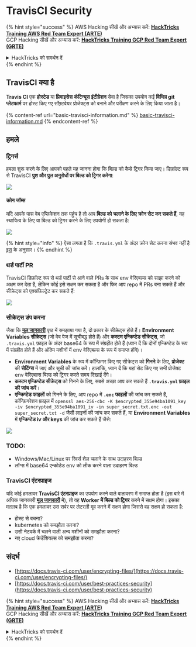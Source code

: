 # TravisCI Security

{% hint style="success" %}
AWS Hacking सीखें और अभ्यास करें: <img src="/.gitbook/assets/image.png" alt="" data-size="line">[**HackTricks Training AWS Red Team Expert (ARTE)**](https://training.hacktricks.xyz/courses/arte)<img src="/.gitbook/assets/image.png" alt="" data-size="line">\
GCP Hacking सीखें और अभ्यास करें: <img src="/.gitbook/assets/image (2).png" alt="" data-size="line">[**HackTricks Training GCP Red Team Expert (GRTE)**<img src="/.gitbook/assets/image (2).png" alt="" data-size="line">](https://training.hacktricks.xyz/courses/grte)

<details>

<summary>HackTricks को समर्थन दें</summary>

* [**सदस्यता योजनाओं**](https://github.com/sponsors/carlospolop) की जाँच करें!
* 💬 [**Discord समूह**](https://discord.gg/hRep4RUj7f) या [**telegram समूह**](https://t.me/peass) में शामिल हों या हमें **Twitter** 🐦 पर **फॉलो** करें [**@hacktricks\_live**](https://twitter.com/hacktricks\_live)**.**
* **PRs सबमिट करके हैकिंग ट्रिक्स साझा करें** [**HackTricks**](https://github.com/carlospolop/hacktricks) और [**HackTricks Cloud**](https://github.com/carlospolop/hacktricks-cloud) github repos में।

</details>
{% endhint %}

## TravisCI क्या है

**Travis CI** एक **होस्टेड** या **प्रिमाइसेस** **कंटिन्यूस इंटीग्रेशन** सेवा है जिसका उपयोग कई **विभिन्न git प्लेटफार्म** पर होस्ट किए गए सॉफ़्टवेयर प्रोजेक्ट्स को बनाने और परीक्षण करने के लिए किया जाता है।

{% content-ref url="basic-travisci-information.md" %}
[basic-travisci-information.md](basic-travisci-information.md)
{% endcontent-ref %}

## हमले

### ट्रिगर्स

हमला शुरू करने के लिए आपको पहले यह जानना होगा कि बिल्ड को कैसे ट्रिगर किया जाए। डिफ़ॉल्ट रूप से TravisCI **पुश और पुल अनुरोधों पर बिल्ड को ट्रिगर करेगा**:

![](<../../.gitbook/assets/image (145).png>)

#### क्रोन जॉब्स

यदि आपके पास वेब एप्लिकेशन तक पहुंच है तो आप **बिल्ड को चलाने के लिए क्रोन सेट कर सकते हैं**, यह स्थायित्व के लिए या बिल्ड को ट्रिगर करने के लिए उपयोगी हो सकता है:

![](<../../.gitbook/assets/image (243).png>)

{% hint style="info" %}
ऐसा लगता है कि `.travis.yml` के अंदर क्रोन सेट करना संभव नहीं है [इस](https://github.com/travis-ci/travis-ci/issues/9162) के अनुसार।
{% endhint %}

### थर्ड पार्टी PR

TravisCI डिफ़ॉल्ट रूप से थर्ड पार्टी से आने वाले PRs के साथ env वेरिएबल्स को साझा करने को अक्षम कर देता है, लेकिन कोई इसे सक्षम कर सकता है और फिर आप repo में PRs बना सकते हैं और सीक्रेट्स को एक्सफिल्ट्रेट कर सकते हैं:

![](<../../.gitbook/assets/image (208).png>)

### सीक्रेट्स डंप करना

जैसा कि [**मूल जानकारी**](basic-travisci-information.md) पृष्ठ में समझाया गया है, दो प्रकार के सीक्रेट्स होते हैं। **Environment Variables सीक्रेट्स** (जो वेब पेज में सूचीबद्ध होते हैं) और **कस्टम एन्क्रिप्टेड सीक्रेट्स**, जो `.travis.yml` फ़ाइल के अंदर base64 के रूप में संग्रहीत होते हैं (ध्यान दें कि दोनों एन्क्रिप्टेड के रूप में संग्रहीत होते हैं और अंतिम मशीनों में env वेरिएबल्स के रूप में समाप्त होंगे)।

* **Environment Variables** के रूप में कॉन्फ़िगर किए गए सीक्रेट्स को **गिनने** के लिए, **प्रोजेक्ट** की **सेटिंग्स** में जाएं और सूची की जांच करें। हालांकि, ध्यान दें कि यहां सेट किए गए सभी प्रोजेक्ट env वेरिएबल्स बिल्ड को ट्रिगर करते समय दिखाई देंगे।
* **कस्टम एन्क्रिप्टेड सीक्रेट्स** को गिनने के लिए, सबसे अच्छा आप कर सकते हैं **`.travis.yml` फ़ाइल की जांच करें**।
* **एन्क्रिप्टेड फाइलों** को गिनने के लिए, आप repo में **`.enc` फाइलों** की जांच कर सकते हैं, कॉन्फ़िगरेशन फ़ाइल में `openssl aes-256-cbc -K $encrypted_355e94ba1091_key -iv $encrypted_355e94ba1091_iv -in super_secret.txt.enc -out super_secret.txt -d` जैसी लाइनों की जांच कर सकते हैं, या **Environment Variables** में **एन्क्रिप्टेड iv और keys** की जांच कर सकते हैं जैसे:

![](<../../.gitbook/assets/image (81).png>)

### TODO:

* Windows/Mac/Linux पर रिवर्स शेल चलाने के साथ उदाहरण बिल्ड
* लॉग्स में base64 एन्कोडेड env को लीक करने वाला उदाहरण बिल्ड

### TravisCI एंटरप्राइज

यदि कोई हमलावर **TravisCI एंटरप्राइज** का उपयोग करने वाले वातावरण में समाप्त होता है (इस बारे में अधिक जानकारी [**मूल जानकारी**](basic-travisci-information.md#travisci-enterprise) में), तो वह **Worker में बिल्ड को ट्रिगर** करने में सक्षम होगा। इसका मतलब है कि एक हमलावर उस सर्वर पर लेटरली मूव करने में सक्षम होगा जिससे वह सक्षम हो सकता है:

* होस्ट से बचना?
* kubernetes को समझौता करना?
* उसी नेटवर्क में चलने वाली अन्य मशीनों को समझौता करना?
* नए cloud क्रेडेंशियल्स को समझौता करना?

## संदर्भ

* [https://docs.travis-ci.com/user/encrypting-files/](https://docs.travis-ci.com/user/encrypting-files/)
* [https://docs.travis-ci.com/user/best-practices-security](https://docs.travis-ci.com/user/best-practices-security)

{% hint style="success" %}
AWS Hacking सीखें और अभ्यास करें: <img src="/.gitbook/assets/image.png" alt="" data-size="line">[**HackTricks Training AWS Red Team Expert (ARTE)**](https://training.hacktricks.xyz/courses/arte)<img src="/.gitbook/assets/image.png" alt="" data-size="line">\
GCP Hacking सीखें और अभ्यास करें: <img src="/.gitbook/assets/image (2).png" alt="" data-size="line">[**HackTricks Training GCP Red Team Expert (GRTE)**<img src="/.gitbook/assets/image (2).png" alt="" data-size="line">](https://training.hacktricks.xyz/courses/grte)

<details>

<summary>HackTricks को समर्थन दें</summary>

* [**सदस्यता योजनाओं**](https://github.com/sponsors/carlospolop) की जाँच करें!
* 💬 [**Discord समूह**](https://discord.gg/hRep4RUj7f) या [**telegram समूह**](https://t.me/peass) में शामिल हों या हमें **Twitter** 🐦 पर **फॉलो** करें [**@hacktricks\_live**](https://twitter.com/hacktricks\_live)**.**
* **PRs सबमिट करके हैकिंग ट्रिक्स साझा करें** [**HackTricks**](https://github.com/carlospolop/hacktricks) और [**HackTricks Cloud**](https://github.com/carlospolop/hacktricks-cloud) github repos में।

</details>
{% endhint %}
